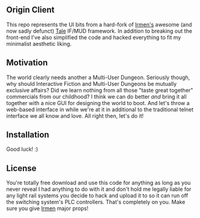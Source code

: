 ## Origin Client

This repo represents the UI bits from a hard-fork of [Irmen's](https://github.com/irmen) awesome (and now sadly defunct) [Tale](https://github.com/irmen/Tale) IF/MUD framework. In addition to breaking out the front-end I've also simplified the code and hacked everything to fit my minimalist aesthetic liking.

## Motivation

The world clearly needs another a Multi-User Dungeon. Seriously though, why should Interactive Fiction and Multi-User Dungeons be mutually exclusive affairs? Did we learn nothing from all those "taste great together" commercials from our childhood? I think we can do better *and* bring it all together with a nice GUI for designing the world to boot. And let's throw a web-based interface in while we're at it in additional to the traditional telnet interface we all know and love. All right then, let's do it!

## Installation

Good luck! :)

## License

You're totally free download and use this code for anything as long as you never reveal I had anything to do with it and don't hold me legally liable for any light rail systems you decide to hack and upload it to so it can run off the switching system's PLC controllers. That's completely on you. Make sure you give [Irmen](https://github.com/irmen) major props!
